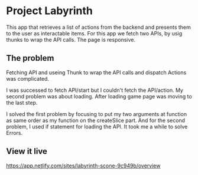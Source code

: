 # Project Labyrinth

This app that retrieves a list of actions from the backend and presents them to the user as interactable items. For this app we fetch two APIs, by usig thunks to wrap the API calls.
The page is responsive.

## The problem

Fetching API and useing Thunk to wrap the API calls and dispatch Actions was complicated.

I was successed to fetch API/start but I couldn't fetch the API/action. My second problem was about loading. After loading game page was moving to the last step.

I solved the first problem by focusing to put my two arguments at function as same order as my function on the createSlice part.
And for the second problem, I used if statement for loading the API.
It took me a while to solve Errors.

## View it live

https://app.netlify.com/sites/labyrinth-scone-9c949b/overview
